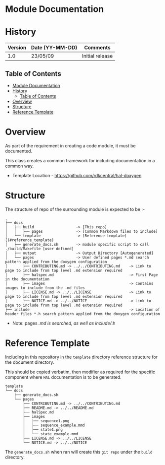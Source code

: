 # Module Documentation

# History

|Version|Date (YY-MM-DD) |Comments|
|-------|----------------|------|
|1.0| 23/05/09| Initial release |

## Table of Contents

- [Module Documentation](#module-documentation)
- [History](#history)
  - [Table of Contents](#table-of-contents)
- [Overview](#overview)
- [Structure](#structure)
- [Reference Template](#reference-template)

# Overview

As part of the requirement in creating a code module, it must be documented.

This class creates a common framework for including documentation in a common way.

- Template Location - https://github.com/rdkcentral/hal-doxygen

# Structure

The structure of repo of the surrounding module is expected to be :-

```
.
├── docs
│   ├── build                   -> [This repo]
│   │   ├── pages               -> [Common Markdown files to include]
│   └── template                -> [Reference template][(#reference_template)
│   ├── generate_docs.sh        -> module specific script to call ./build/Makefile [user defined]
│   ├── output                  -> Output Directory [Autogenerated]
│   └── pages                   -> User defined pages *.md search pattern applied from the doxygen configuration
│       ├── CONTRIBUTING.md -> ../../CONTRIBUTING.md    -> Link to page to include from top level .md extension required
│       ├── halspec.md                                  -> First Page in the documentation
│       ├── images                                      -> Contains images to include from the .md files
│       ├── LICENSE.md -> ../../LICENSE                 -> Link to page to include from top level .md extension required
│       └── NOTICE.md -> ../../NOTICE                   -> Link to page to include from top level .md extension required
├── include                                             -> Location of header files *.h search pattern applied from the doxygen configuration
```

* Note: pages *.md is searched, as well as include/*.h

# Reference Template

Including in this repository in the `template` directory reference structure for the document directory.

This should be copied verbatim, then modifier as required for the specific component where `HAL` documentation is to be generated.

```
template
└── docs
    ├── generate_docs.sh
    └── pages
        ├── CONTRIBUTING.md -> ../../CONTRIBUTING.md
        ├── README.md -> ../../README.md
        ├── halSpec.md
        ├── images
        │   ├── sequence1.png
        │   ├── sequence_example.mmd
        │   ├── state1.png
        │   └── state_example.mmd
        ├── LICENSE.md -> ../../LICENSE
        └── NOTICE.md -> ../../NOTICE
```

The `generate_docs.sh` when ran will create this `git repo` under the `build` directory.
